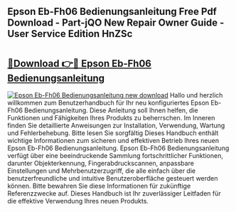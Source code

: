 ## Epson Eb-Fh06 Bedienungsanleitung Free Pdf Download - Part-jQO New Repair Owner Guide - User Service Edition HnZSc

# <h2><a href="http://df37h1e.blite.top/?on=Epson+Eb-Fh06+Bedienungsanleitung">🔗Download 👉🔴 Epson Eb-Fh06 Bedienungsanleitung</a></h2>

[![Epson Eb-Fh06 Bedienungsanleitung new download](https://i.imgur.com/lujVjoI.png)](http://df37h1e.blite.top/?on=Epson+Eb-Fh06+Bedienungsanleitung)
Hallo und herzlich willkommen zum Benutzerhandbuch für Ihr neu konfiguriertes Epson Eb-Fh06 Bedienungsanleitung. Diese Anleitung soll Ihnen helfen, die Funktionen und Fähigkeiten Ihres Produkts zu beherrschen. Im Inneren finden Sie detaillierte Anweisungen zur Installation, Verwendung, Wartung und Fehlerbehebung. Bitte lesen Sie sorgfältig Dieses Handbuch enthält wichtige Informationen zum sicheren und effektiven Betrieb Ihres neuen Epson Eb-Fh06 Bedienungsanleitung. Epson Eb-Fh06 Bedienungsanleitung verfügt über eine beeindruckende Sammlung fortschrittlicher Funktionen, darunter Objekterkennung, Fingerabdruckscannen, anpassbare Einstellungen und Mehrbenutzerzugriff, die alle einfach über die benutzerfreundliche und intuitive Benutzeroberfläche gesteuert werden können. Bitte bewahren Sie diese Informationen für zukünftige Referenzzwecke auf. Dieses Handbuch ist Ihr zuverlässiger Leitfaden für die effektive Verwendung Ihres neuen Produkts.
